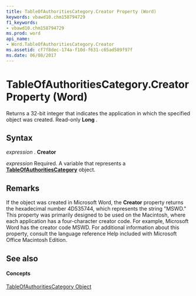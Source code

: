 ```yaml
---
title: TableOfAuthoritiesCategory.Creator Property (Word)
keywords: vbawd10.chm158794729
f1_keywords:
- vbawd10.chm158794729
ms.prod: word
api_name:
- Word.TableOfAuthoritiesCategory.Creator
ms.assetid: cf7f8dec-174a-f10d-f631-c65ad589f97f
ms.date: 06/08/2017
---
```



# TableOfAuthoritiesCategory.Creator Property (Word)

Returns a 32-bit integer that indicates the application in which the specified object was created. Read-only **Long** .


## Syntax

 _expression_ . **Creator**

 _expression_ Required. A variable that represents a **[TableOfAuthoritiesCategory](tableofauthoritiescategory-object-word.md)** object.


## Remarks

If the object was created in Microsoft Word, the **Creator** property returns the hexadecimal number 4D535744, which represents the string "MSWD." This property was primarily designed to be used on the Macintosh, where each application has a four-character creator code. For example, Microsoft Word has the creator code MSWD. For additional information about this property, consult the language reference Help included with Microsoft Office Macintosh Edition.


## See also


#### Concepts


[TableOfAuthoritiesCategory Object](tableofauthoritiescategory-object-word.md)


